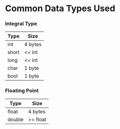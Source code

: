 # Common Data Types Used

### Integral Type
| Type  | Size    |
|-------|---------|
| int   | 4 bytes |
| short | <= int  |
| long  | <= int  |
| char  | 1 byte  |
| bool  | 1 byte  |


### Floating Point
| Type   | Size     |
|--------|----------|
| float  | 4 bytes  |
| double | >= float |
